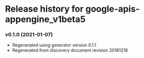# Release history for google-apis-appengine_v1beta5

### v0.1.0 (2021-01-07)

* Regenerated using generator version 0.1.1
* Regenerated from discovery document revision 20181218

